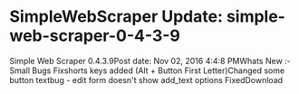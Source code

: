 # SimpleWebScraper Update: simple-web-scraper-0-4-3-9

Simple Web Scraper 0.4.3.9Post date: Nov 02, 2016 4:4:8 PMWhats New :-Small Bugs Fixshorts keys added (Alt + Button First Letter)Changed some button textbug - edit form doesn't show add_text options FixedDownload